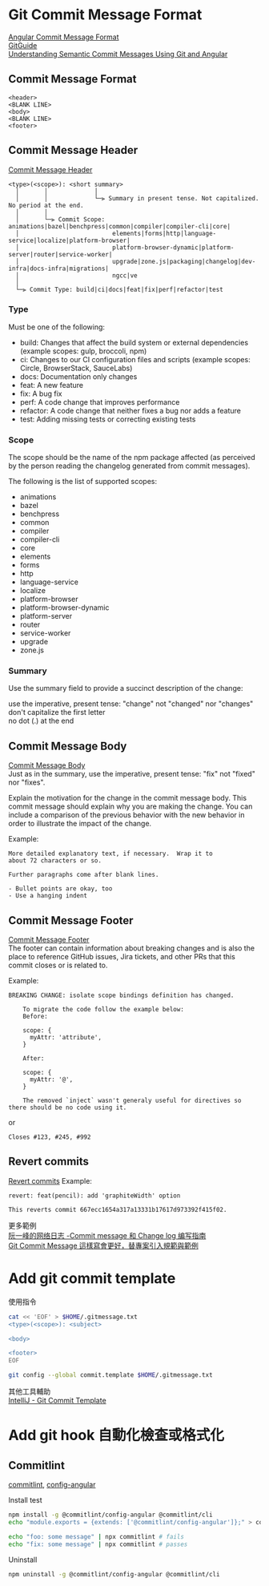 # Git Commit Message Format
[Angular Commit Message Format](https://github.com/angular/angular/blob/master/CONTRIBUTING.md#commit)  
[GitGuide](https://zjdoc-gitguide.readthedocs.io/zh_CN/latest/)  
[Understanding Semantic Commit Messages Using Git and Angular](https://nitayneeman.com/posts/understanding-semantic-commit-messages-using-git-and-angular/)  
  
## Commit Message Format
```
<header>
<BLANK LINE>
<body>
<BLANK LINE>
<footer>
```

## Commit Message Header
[Commit Message Header](https://github.com/angular/angular/blob/master/CONTRIBUTING.md#commit-message-header)
```
<type>(<scope>): <short summary>
  │       │             │
  │       │             └─⫸ Summary in present tense. Not capitalized. No period at the end.
  │       │
  │       └─⫸ Commit Scope: animations|bazel|benchpress|common|compiler|compiler-cli|core|
  │                          elements|forms|http|language-service|localize|platform-browser|
  │                          platform-browser-dynamic|platform-server|router|service-worker|
  │                          upgrade|zone.js|packaging|changelog|dev-infra|docs-infra|migrations|
  │                          ngcc|ve
  │
  └─⫸ Commit Type: build|ci|docs|feat|fix|perf|refactor|test
```

### Type
Must be one of the following:  
  
- build: Changes that affect the build system or external dependencies (example scopes: gulp, broccoli, npm)
- ci: Changes to our CI configuration files and scripts (example scopes: Circle, BrowserStack, SauceLabs)
- docs: Documentation only changes
- feat: A new feature
- fix: A bug fix
- perf: A code change that improves performance
- refactor: A code change that neither fixes a bug nor adds a feature
- test: Adding missing tests or correcting existing tests

### Scope
The scope should be the name of the npm package affected (as perceived by the person reading the changelog generated from commit messages).  
  
The following is the list of supported scopes:  
  
- animations
- bazel
- benchpress
- common
- compiler
- compiler-cli
- core
- elements
- forms
- http
- language-service
- localize
- platform-browser
- platform-browser-dynamic
- platform-server
- router
- service-worker
- upgrade
- zone.js

### Summary
Use the summary field to provide a succinct description of the change:  

use the imperative, present tense: "change" not "changed" nor "changes"  
don't capitalize the first letter  
no dot (.) at the end  

## Commit Message Body
[Commit Message Body](https://github.com/angular/angular/blob/master/CONTRIBUTING.md#commit-message-body)  
Just as in the summary, use the imperative, present tense: "fix" not "fixed" nor "fixes".  

Explain the motivation for the change in the commit message body. This commit message should explain why you are making the change. You can include a comparison of the previous behavior with the new behavior in order to illustrate the impact of the change.  
  
Example:  
```
More detailed explanatory text, if necessary.  Wrap it to 
about 72 characters or so. 

Further paragraphs come after blank lines.

- Bullet points are okay, too
- Use a hanging indent
```

## Commit Message Footer
[Commit Message Footer](https://github.com/angular/angular/blob/master/CONTRIBUTING.md#commit-message-footer)  
The footer can contain information about breaking changes and is also the place to reference GitHub issues, Jira tickets, and other PRs that this commit closes or is related to.  
  
Example:  
```
BREAKING CHANGE: isolate scope bindings definition has changed.

    To migrate the code follow the example below:
    Before:

    scope: {
      myAttr: 'attribute',
    }

    After:

    scope: {
      myAttr: '@',
    }

    The removed `inject` wasn't generaly useful for directives so there should be no code using it.
```
or
```
Closes #123, #245, #992
```

## Revert commits
[Revert commits](https://github.com/angular/angular/blob/master/CONTRIBUTING.md#revert-commits)
Example:
```
revert: feat(pencil): add 'graphiteWidth' option

This reverts commit 667ecc1654a317a13331b17617d973392f415f02.
```

更多範例  
[阮一峰的网络日志 -Commit message 和 Change log 编写指南](https://www.ruanyifeng.com/blog/2016/01/commit_message_change_log.html)  
[Git Commit Message 這樣寫會更好，替專案引入規範與範例](https://wadehuanglearning.blogspot.com/2019/05/commit-commit-commit-why-what-commit.html)  

# Add git commit template
使用指令
``` bash
cat << 'EOF' > $HOME/.gitmessage.txt
<type>(<scope>): <subject>

<body>

<footer>
EOF

git config --global commit.template $HOME/.gitmessage.txt
```
其他工具輔助  
[IntelliJ - Git Commit Template](https://plugins.jetbrains.com/plugin/9861-git-commit-template)  

# Add git hook 自動化檢查或格式化

## Commitlint
[commitlint](https://github.com/conventional-changelog/commitlint#readme), [config-angular](https://www.npmjs.com/package/@commitlint/config-angular)  
  
Install test  
``` bash
npm install -g @commitlint/config-angular @commitlint/cli
echo "module.exports = {extends: ['@commitlint/config-angular']};" > commitlint.config.js

echo "foo: some message" | npx commitlint # fails
echo "fix: some message" | npx commitlint # passes
```

Uninstall
``` bash
npm uninstall -g @commitlint/config-angular @commitlint/cli
```